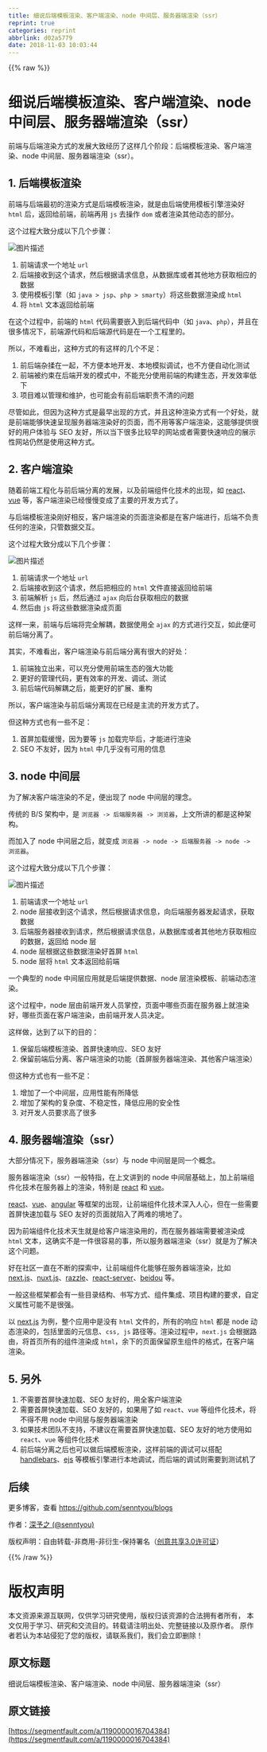 ```yaml
---
title: 细说后端模板渲染、客户端渲染、node 中间层、服务器端渲染（ssr）
reprint: true
categories: reprint
abbrlink: d02a5779
date: 2018-11-03 10:03:44
---
```


{{% raw %}}
<h1 id="articleHeader0">&#x7EC6;&#x8BF4;&#x540E;&#x7AEF;&#x6A21;&#x677F;&#x6E32;&#x67D3;&#x3001;&#x5BA2;&#x6237;&#x7AEF;&#x6E32;&#x67D3;&#x3001;node &#x4E2D;&#x95F4;&#x5C42;&#x3001;&#x670D;&#x52A1;&#x5668;&#x7AEF;&#x6E32;&#x67D3;&#xFF08;ssr&#xFF09;</h1><p>&#x524D;&#x7AEF;&#x4E0E;&#x540E;&#x7AEF;&#x6E32;&#x67D3;&#x65B9;&#x5F0F;&#x7684;&#x53D1;&#x5C55;&#x5927;&#x81F4;&#x7ECF;&#x5386;&#x4E86;&#x8FD9;&#x6837;&#x51E0;&#x4E2A;&#x9636;&#x6BB5;&#xFF1A;&#x540E;&#x7AEF;&#x6A21;&#x677F;&#x6E32;&#x67D3;&#x3001;&#x5BA2;&#x6237;&#x7AEF;&#x6E32;&#x67D3;&#x3001;node &#x4E2D;&#x95F4;&#x5C42;&#x3001;&#x670D;&#x52A1;&#x5668;&#x7AEF;&#x6E32;&#x67D3;&#xFF08;ssr&#xFF09;&#x3002;</p><h2 id="articleHeader1">1. &#x540E;&#x7AEF;&#x6A21;&#x677F;&#x6E32;&#x67D3;</h2><p>&#x524D;&#x7AEF;&#x4E0E;&#x540E;&#x7AEF;&#x6700;&#x521D;&#x7684;&#x6E32;&#x67D3;&#x65B9;&#x5F0F;&#x662F;&#x540E;&#x7AEF;&#x6A21;&#x677F;&#x6E32;&#x67D3;&#xFF0C;&#x5C31;&#x662F;&#x7531;&#x540E;&#x7AEF;&#x4F7F;&#x7528;&#x6A21;&#x677F;&#x5F15;&#x64CE;&#x6E32;&#x67D3;&#x597D; <code>html</code> &#x540E;&#xFF0C;&#x8FD4;&#x56DE;&#x7ED9;&#x524D;&#x7AEF;&#xFF0C;&#x524D;&#x7AEF;&#x518D;&#x7528; <code>js</code> &#x53BB;&#x64CD;&#x4F5C; <code>dom</code> &#x6216;&#x8005;&#x6E32;&#x67D3;&#x5176;&#x4ED6;&#x52A8;&#x6001;&#x7684;&#x90E8;&#x5206;&#x3002;</p><p>&#x8FD9;&#x4E2A;&#x8FC7;&#x7A0B;&#x5927;&#x81F4;&#x5206;&#x6210;&#x4EE5;&#x4E0B;&#x51E0;&#x4E2A;&#x6B65;&#x9AA4;&#xFF1A;</p><p><span class="img-wrap"><img data-src="/img/bVbifJ6?w=984&amp;h=368" src="https://static.alili.tech/img/bVbifJ6?w=984&amp;h=368" alt="&#x56FE;&#x7247;&#x63CF;&#x8FF0;" title="&#x56FE;&#x7247;&#x63CF;&#x8FF0;" style="cursor:pointer;display:inline"></span></p><ol><li>&#x524D;&#x7AEF;&#x8BF7;&#x6C42;&#x4E00;&#x4E2A;&#x5730;&#x5740; <code>url</code></li><li>&#x540E;&#x7AEF;&#x63A5;&#x6536;&#x5230;&#x8FD9;&#x4E2A;&#x8BF7;&#x6C42;&#xFF0C;&#x7136;&#x540E;&#x6839;&#x636E;&#x8BF7;&#x6C42;&#x4FE1;&#x606F;&#xFF0C;&#x4ECE;&#x6570;&#x636E;&#x5E93;&#x6216;&#x8005;&#x5176;&#x4ED6;&#x5730;&#x65B9;&#x83B7;&#x53D6;&#x76F8;&#x5E94;&#x7684;&#x6570;&#x636E;</li><li>&#x4F7F;&#x7528;&#x6A21;&#x677F;&#x5F15;&#x64CE;&#xFF08;&#x5982; <code>java &gt; jsp</code>&#x3001;<code>php &gt; smarty</code>&#xFF09;&#x5C06;&#x8FD9;&#x4E9B;&#x6570;&#x636E;&#x6E32;&#x67D3;&#x6210; <code>html</code></li><li>&#x5C06; <code>html</code> &#x6587;&#x672C;&#x8FD4;&#x56DE;&#x7ED9;&#x524D;&#x7AEF;</li></ol><p>&#x5728;&#x8FD9;&#x4E2A;&#x8FC7;&#x7A0B;&#x4E2D;&#xFF0C;&#x524D;&#x7AEF;&#x7684; <code>html</code> &#x4EE3;&#x7801;&#x9700;&#x8981;&#x5D4C;&#x5165;&#x5230;&#x540E;&#x7AEF;&#x4EE3;&#x7801;&#x4E2D;&#xFF08;&#x5982; <code>java</code>&#x3001;<code>php</code>&#xFF09;&#xFF0C;&#x5E76;&#x4E14;&#x5728;&#x5F88;&#x591A;&#x60C5;&#x51B5;&#x4E0B;&#xFF0C;&#x524D;&#x7AEF;&#x6E90;&#x4EE3;&#x7801;&#x548C;&#x540E;&#x7AEF;&#x6E90;&#x4EE3;&#x7801;&#x662F;&#x5728;&#x4E00;&#x4E2A;&#x5DE5;&#x7A0B;&#x91CC;&#x7684;&#x3002;</p><p>&#x6240;&#x4EE5;&#xFF0C;&#x4E0D;&#x96BE;&#x770B;&#x51FA;&#xFF0C;&#x8FD9;&#x79CD;&#x65B9;&#x5F0F;&#x7684;&#x6709;&#x8FD9;&#x6837;&#x7684;&#x51E0;&#x4E2A;&#x4E0D;&#x8DB3;&#xFF1A;</p><ol><li>&#x524D;&#x540E;&#x7AEF;&#x6742;&#x63C9;&#x5728;&#x4E00;&#x8D77;&#xFF0C;&#x4E0D;&#x65B9;&#x4FBF;&#x672C;&#x5730;&#x5F00;&#x53D1;&#x3001;&#x672C;&#x5730;&#x6A21;&#x62DF;&#x8C03;&#x8BD5;&#xFF0C;&#x4E5F;&#x4E0D;&#x65B9;&#x4FBF;&#x81EA;&#x52A8;&#x5316;&#x6D4B;&#x8BD5;</li><li>&#x524D;&#x7AEF;&#x88AB;&#x7EA6;&#x675F;&#x5728;&#x540E;&#x7AEF;&#x5F00;&#x53D1;&#x7684;&#x6A21;&#x5F0F;&#x4E2D;&#xFF0C;&#x4E0D;&#x80FD;&#x5145;&#x5206;&#x4F7F;&#x7528;&#x524D;&#x7AEF;&#x7684;&#x6784;&#x5EFA;&#x751F;&#x6001;&#xFF0C;&#x5F00;&#x53D1;&#x6548;&#x7387;&#x4F4E;&#x4E0B;</li><li>&#x9879;&#x76EE;&#x96BE;&#x4EE5;&#x7BA1;&#x7406;&#x548C;&#x7EF4;&#x62A4;&#xFF0C;&#x4E5F;&#x53EF;&#x80FD;&#x4F1A;&#x6709;&#x524D;&#x540E;&#x7AEF;&#x804C;&#x8D23;&#x4E0D;&#x6E05;&#x7684;&#x95EE;&#x9898;</li></ol><p>&#x5C3D;&#x7BA1;&#x5982;&#x6B64;&#xFF0C;&#x4F46;&#x56E0;&#x4E3A;&#x8FD9;&#x79CD;&#x65B9;&#x5F0F;&#x662F;&#x6700;&#x65E9;&#x51FA;&#x73B0;&#x7684;&#x65B9;&#x5F0F;&#xFF0C;&#x5E76;&#x4E14;&#x8FD9;&#x79CD;&#x6E32;&#x67D3;&#x65B9;&#x5F0F;&#x6709;&#x4E00;&#x4E2A;&#x597D;&#x5904;&#xFF0C;&#x5C31;&#x662F;&#x524D;&#x7AEF;&#x80FD;&#x591F;&#x5FEB;&#x901F;&#x5448;&#x73B0;&#x670D;&#x52A1;&#x5668;&#x7AEF;&#x6E32;&#x67D3;&#x597D;&#x7684;&#x9875;&#x9762;&#xFF0C;&#x800C;&#x4E0D;&#x7528;&#x7B49;&#x5BA2;&#x6237;&#x7AEF;&#x6E32;&#x67D3;&#xFF0C;&#x8FD9;&#x80FD;&#x591F;&#x63D0;&#x4F9B;&#x5F88;&#x597D;&#x7684;&#x7528;&#x6237;&#x4F53;&#x9A8C;&#x4E0E; SEO &#x53CB;&#x597D;&#xFF0C;&#x6240;&#x4EE5;&#x5F53;&#x4E0B;&#x5F88;&#x591A;&#x6BD4;&#x8F83;&#x65E9;&#x7684;&#x7F51;&#x7AD9;&#x6216;&#x8005;&#x9700;&#x8981;&#x5FEB;&#x901F;&#x54CD;&#x5E94;&#x7684;&#x5C55;&#x793A;&#x6027;&#x7F51;&#x7AD9;&#x4ECD;&#x7136;&#x662F;&#x4F7F;&#x7528;&#x8FD9;&#x79CD;&#x65B9;&#x5F0F;&#x3002;</p><h2 id="articleHeader2">2. &#x5BA2;&#x6237;&#x7AEF;&#x6E32;&#x67D3;</h2><p>&#x968F;&#x7740;&#x524D;&#x7AEF;&#x5DE5;&#x7A0B;&#x5316;&#x4E0E;&#x524D;&#x540E;&#x7AEF;&#x5206;&#x79BB;&#x7684;&#x53D1;&#x5C55;&#xFF0C;&#x4EE5;&#x53CA;&#x524D;&#x7AEF;&#x7EC4;&#x4EF6;&#x5316;&#x6280;&#x672F;&#x7684;&#x51FA;&#x73B0;&#xFF0C;&#x5982; <a href="https://github.com/facebook/react" rel="nofollow noreferrer" target="_blank">react</a>&#x3001;<a href="https://github.com/vuejs/vue" rel="nofollow noreferrer" target="_blank">vue</a> &#x7B49;&#xFF0C;&#x5BA2;&#x6237;&#x7AEF;&#x6E32;&#x67D3;&#x5DF2;&#x7ECF;&#x6162;&#x6162;&#x53D8;&#x6210;&#x4E86;&#x4E3B;&#x8981;&#x7684;&#x5F00;&#x53D1;&#x65B9;&#x5F0F;&#x4E86;&#x3002;</p><p>&#x4E0E;&#x540E;&#x7AEF;&#x6A21;&#x677F;&#x6E32;&#x67D3;&#x521A;&#x597D;&#x76F8;&#x53CD;&#xFF0C;&#x5BA2;&#x6237;&#x7AEF;&#x6E32;&#x67D3;&#x7684;&#x9875;&#x9762;&#x6E32;&#x67D3;&#x90FD;&#x662F;&#x5728;&#x5BA2;&#x6237;&#x7AEF;&#x8FDB;&#x884C;&#xFF0C;&#x540E;&#x7AEF;&#x4E0D;&#x8D1F;&#x8D23;&#x4EFB;&#x4F55;&#x7684;&#x6E32;&#x67D3;&#xFF0C;&#x53EA;&#x7BA1;&#x6570;&#x636E;&#x4EA4;&#x4E92;&#x3002;</p><p>&#x8FD9;&#x4E2A;&#x8FC7;&#x7A0B;&#x5927;&#x81F4;&#x5206;&#x6210;&#x4EE5;&#x4E0B;&#x51E0;&#x4E2A;&#x6B65;&#x9AA4;&#xFF1A;</p><p><span class="img-wrap"><img data-src="/img/bVbifKa?w=955&amp;h=383" src="https://static.alili.tech/img/bVbifKa?w=955&amp;h=383" alt="&#x56FE;&#x7247;&#x63CF;&#x8FF0;" title="&#x56FE;&#x7247;&#x63CF;&#x8FF0;" style="cursor:pointer;display:inline"></span></p><ol><li>&#x524D;&#x7AEF;&#x8BF7;&#x6C42;&#x4E00;&#x4E2A;&#x5730;&#x5740; <code>url</code></li><li>&#x540E;&#x7AEF;&#x63A5;&#x6536;&#x5230;&#x8FD9;&#x4E2A;&#x8BF7;&#x6C42;&#xFF0C;&#x7136;&#x540E;&#x628A;&#x76F8;&#x5E94;&#x7684; <code>html</code> &#x6587;&#x4EF6;&#x76F4;&#x63A5;&#x8FD4;&#x56DE;&#x7ED9;&#x524D;&#x7AEF;</li><li>&#x524D;&#x7AEF;&#x89E3;&#x6790; <code>js</code> &#x540E;&#xFF0C;&#x7136;&#x540E;&#x901A;&#x8FC7; <code>ajax</code> &#x5411;&#x540E;&#x53F0;&#x83B7;&#x53D6;&#x76F8;&#x5E94;&#x7684;&#x6570;&#x636E;</li><li>&#x7136;&#x540E;&#x7531; <code>js</code> &#x5C06;&#x8FD9;&#x4E9B;&#x6570;&#x636E;&#x6E32;&#x67D3;&#x6210;&#x9875;&#x9762;</li></ol><p>&#x8FD9;&#x6837;&#x4E00;&#x6765;&#xFF0C;&#x524D;&#x7AEF;&#x4E0E;&#x540E;&#x7AEF;&#x5C06;&#x5B8C;&#x5168;&#x89E3;&#x8026;&#xFF0C;&#x6570;&#x636E;&#x4F7F;&#x7528;&#x5168; <code>ajax</code> &#x7684;&#x65B9;&#x5F0F;&#x8FDB;&#x884C;&#x4EA4;&#x4E92;&#xFF0C;&#x5982;&#x6B64;&#x4FBF;&#x53EF;&#x524D;&#x540E;&#x7AEF;&#x5206;&#x79BB;&#x4E86;&#x3002;</p><p>&#x5176;&#x5B9E;&#xFF0C;&#x4E0D;&#x96BE;&#x770B;&#x51FA;&#xFF0C;&#x5BA2;&#x6237;&#x7AEF;&#x6E32;&#x67D3;&#x4E0E;&#x524D;&#x540E;&#x7AEF;&#x5206;&#x79BB;&#x6709;&#x5F88;&#x5927;&#x7684;&#x597D;&#x5904;&#xFF1A;</p><ol><li>&#x524D;&#x7AEF;&#x72EC;&#x7ACB;&#x51FA;&#x6765;&#xFF0C;&#x53EF;&#x4EE5;&#x5145;&#x5206;&#x4F7F;&#x7528;&#x524D;&#x7AEF;&#x751F;&#x6001;&#x7684;&#x5F3A;&#x5927;&#x529F;&#x80FD;</li><li>&#x66F4;&#x597D;&#x7684;&#x7BA1;&#x7406;&#x4EE3;&#x7801;&#xFF0C;&#x66F4;&#x6709;&#x6548;&#x7387;&#x7684;&#x5F00;&#x53D1;&#x3001;&#x8C03;&#x8BD5;&#x3001;&#x6D4B;&#x8BD5;</li><li>&#x524D;&#x540E;&#x7AEF;&#x4EE3;&#x7801;&#x89E3;&#x8026;&#x4E4B;&#x540E;&#xFF0C;&#x80FD;&#x66F4;&#x597D;&#x7684;&#x6269;&#x5C55;&#x3001;&#x91CD;&#x6784;</li></ol><p>&#x6240;&#x4EE5;&#xFF0C;&#x5BA2;&#x6237;&#x7AEF;&#x6E32;&#x67D3;&#x4E0E;&#x524D;&#x540E;&#x7AEF;&#x5206;&#x79BB;&#x73B0;&#x5728;&#x5DF2;&#x7ECF;&#x662F;&#x4E3B;&#x6D41;&#x7684;&#x5F00;&#x53D1;&#x65B9;&#x5F0F;&#x4E86;&#x3002;</p><p>&#x4F46;&#x8FD9;&#x79CD;&#x65B9;&#x5F0F;&#x4E5F;&#x6709;&#x4E00;&#x4E9B;&#x4E0D;&#x8DB3;&#xFF1A;</p><ol><li>&#x9996;&#x5C4F;&#x52A0;&#x8F7D;&#x7F13;&#x6162;&#xFF0C;&#x56E0;&#x4E3A;&#x8981;&#x7B49; <code>js</code> &#x52A0;&#x8F7D;&#x5B8C;&#x6BD5;&#x540E;&#xFF0C;&#x624D;&#x80FD;&#x8FDB;&#x884C;&#x6E32;&#x67D3;</li><li>SEO &#x4E0D;&#x53CB;&#x597D;&#xFF0C;&#x56E0;&#x4E3A; <code>html</code> &#x4E2D;&#x51E0;&#x4E4E;&#x6CA1;&#x6709;&#x53EF;&#x7528;&#x7684;&#x4FE1;&#x606F;</li></ol><h2 id="articleHeader3">3. node &#x4E2D;&#x95F4;&#x5C42;</h2><p>&#x4E3A;&#x4E86;&#x89E3;&#x51B3;&#x5BA2;&#x6237;&#x7AEF;&#x6E32;&#x67D3;&#x7684;&#x4E0D;&#x8DB3;&#xFF0C;&#x4FBF;&#x51FA;&#x73B0;&#x4E86; node &#x4E2D;&#x95F4;&#x5C42;&#x7684;&#x7406;&#x5FF5;&#x3002;</p><p>&#x4F20;&#x7EDF;&#x7684; B/S &#x67B6;&#x6784;&#x4E2D;&#xFF0C;&#x662F; <code>&#x6D4F;&#x89C8;&#x5668; -&gt; &#x540E;&#x7AEF;&#x670D;&#x52A1;&#x5668; -&gt; &#x6D4F;&#x89C8;&#x5668;</code>&#xFF0C;&#x4E0A;&#x6587;&#x6240;&#x8BB2;&#x7684;&#x90FD;&#x662F;&#x8FD9;&#x79CD;&#x67B6;&#x6784;&#x3002;</p><p>&#x800C;&#x52A0;&#x5165;&#x4E86; node &#x4E2D;&#x95F4;&#x5C42;&#x4E4B;&#x540E;&#xFF0C;&#x5C31;&#x53D8;&#x6210; <code>&#x6D4F;&#x89C8;&#x5668; -&gt; node -&gt; &#x540E;&#x7AEF;&#x670D;&#x52A1;&#x5668; -&gt; node -&gt; &#x6D4F;&#x89C8;&#x5668;</code>&#x3002;</p><p>&#x8FD9;&#x4E2A;&#x8FC7;&#x7A0B;&#x5927;&#x81F4;&#x5206;&#x6210;&#x4EE5;&#x4E0B;&#x51E0;&#x4E2A;&#x6B65;&#x9AA4;&#xFF1A;</p><p><span class="img-wrap"><img data-src="/img/bVbifKb?w=1033&amp;h=362" src="https://static.alili.tech/img/bVbifKb?w=1033&amp;h=362" alt="&#x56FE;&#x7247;&#x63CF;&#x8FF0;" title="&#x56FE;&#x7247;&#x63CF;&#x8FF0;" style="cursor:pointer"></span></p><ol><li>&#x524D;&#x7AEF;&#x8BF7;&#x6C42;&#x4E00;&#x4E2A;&#x5730;&#x5740; <code>url</code></li><li>node &#x5C42;&#x63A5;&#x6536;&#x5230;&#x8FD9;&#x4E2A;&#x8BF7;&#x6C42;&#xFF0C;&#x7136;&#x540E;&#x6839;&#x636E;&#x8BF7;&#x6C42;&#x4FE1;&#x606F;&#xFF0C;&#x5411;&#x540E;&#x7AEF;&#x670D;&#x52A1;&#x5668;&#x53D1;&#x8D77;&#x8BF7;&#x6C42;&#xFF0C;&#x83B7;&#x53D6;&#x6570;&#x636E;</li><li>&#x540E;&#x7AEF;&#x670D;&#x52A1;&#x5668;&#x63A5;&#x6536;&#x5230;&#x8BF7;&#x6C42;&#xFF0C;&#x7136;&#x540E;&#x6839;&#x636E;&#x8BF7;&#x6C42;&#x4FE1;&#x606F;&#xFF0C;&#x4ECE;&#x6570;&#x636E;&#x5E93;&#x6216;&#x8005;&#x5176;&#x4ED6;&#x5730;&#x65B9;&#x83B7;&#x53D6;&#x76F8;&#x5E94;&#x7684;&#x6570;&#x636E;&#xFF0C;&#x8FD4;&#x56DE;&#x7ED9; node &#x5C42;</li><li>node &#x5C42;&#x6839;&#x636E;&#x8FD9;&#x4E9B;&#x6570;&#x636E;&#x6E32;&#x67D3;&#x597D;&#x9996;&#x5C4F; <code>html</code></li><li>node &#x5C42;&#x5C06; <code>html</code> &#x6587;&#x672C;&#x8FD4;&#x56DE;&#x7ED9;&#x524D;&#x7AEF;</li></ol><p>&#x4E00;&#x4E2A;&#x5178;&#x578B;&#x7684; node &#x4E2D;&#x95F4;&#x5C42;&#x5E94;&#x7528;&#x5C31;&#x662F;&#x540E;&#x7AEF;&#x63D0;&#x4F9B;&#x6570;&#x636E;&#x3001;node &#x5C42;&#x6E32;&#x67D3;&#x6A21;&#x677F;&#x3001;&#x524D;&#x7AEF;&#x52A8;&#x6001;&#x6E32;&#x67D3;&#x3002;</p><p>&#x8FD9;&#x4E2A;&#x8FC7;&#x7A0B;&#x4E2D;&#xFF0C;node &#x5C42;&#x7531;&#x524D;&#x7AEF;&#x5F00;&#x53D1;&#x4EBA;&#x5458;&#x638C;&#x63A7;&#xFF0C;&#x9875;&#x9762;&#x4E2D;&#x54EA;&#x4E9B;&#x9875;&#x9762;&#x5728;&#x670D;&#x52A1;&#x5668;&#x4E0A;&#x5C31;&#x6E32;&#x67D3;&#x597D;&#xFF0C;&#x54EA;&#x4E9B;&#x9875;&#x9762;&#x5728;&#x5BA2;&#x6237;&#x7AEF;&#x6E32;&#x67D3;&#xFF0C;&#x7531;&#x524D;&#x7AEF;&#x5F00;&#x53D1;&#x4EBA;&#x5458;&#x51B3;&#x5B9A;&#x3002;</p><p>&#x8FD9;&#x6837;&#x505A;&#xFF0C;&#x8FBE;&#x5230;&#x4E86;&#x4EE5;&#x4E0B;&#x7684;&#x76EE;&#x7684;&#xFF1A;</p><ol><li>&#x4FDD;&#x7559;&#x540E;&#x7AEF;&#x6A21;&#x677F;&#x6E32;&#x67D3;&#x3001;&#x9996;&#x5C4F;&#x5FEB;&#x901F;&#x54CD;&#x5E94;&#x3001;SEO &#x53CB;&#x597D;</li><li>&#x4FDD;&#x7559;&#x524D;&#x7AEF;&#x540E;&#x5206;&#x79BB;&#x3001;&#x5BA2;&#x6237;&#x7AEF;&#x6E32;&#x67D3;&#x7684;&#x529F;&#x80FD;&#xFF08;&#x9996;&#x5C4F;&#x670D;&#x52A1;&#x5668;&#x7AEF;&#x6E32;&#x67D3;&#x3001;&#x5176;&#x4ED6;&#x5BA2;&#x6237;&#x7AEF;&#x6E32;&#x67D3;&#xFF09;</li></ol><p>&#x4F46;&#x8FD9;&#x79CD;&#x65B9;&#x5F0F;&#x4E5F;&#x6709;&#x4E00;&#x4E9B;&#x4E0D;&#x8DB3;&#xFF1A;</p><ol><li>&#x589E;&#x52A0;&#x4E86;&#x4E00;&#x4E2A;&#x4E2D;&#x95F4;&#x5C42;&#xFF0C;&#x5E94;&#x7528;&#x6027;&#x80FD;&#x6709;&#x6240;&#x964D;&#x4F4E;</li><li>&#x589E;&#x52A0;&#x4E86;&#x67B6;&#x6784;&#x7684;&#x590D;&#x6742;&#x5EA6;&#x3001;&#x4E0D;&#x7A33;&#x5B9A;&#x6027;&#xFF0C;&#x964D;&#x4F4E;&#x5E94;&#x7528;&#x7684;&#x5B89;&#x5168;&#x6027;</li><li>&#x5BF9;&#x5F00;&#x53D1;&#x4EBA;&#x5458;&#x8981;&#x6C42;&#x9AD8;&#x4E86;&#x5F88;&#x591A;</li></ol><h2 id="articleHeader4">4. &#x670D;&#x52A1;&#x5668;&#x7AEF;&#x6E32;&#x67D3;&#xFF08;ssr&#xFF09;</h2><p>&#x5927;&#x90E8;&#x5206;&#x60C5;&#x51B5;&#x4E0B;&#xFF0C;&#x670D;&#x52A1;&#x5668;&#x7AEF;&#x6E32;&#x67D3;&#xFF08;ssr&#xFF09;&#x4E0E; node &#x4E2D;&#x95F4;&#x5C42;&#x662F;&#x540C;&#x4E00;&#x4E2A;&#x6982;&#x5FF5;&#x3002;</p><p>&#x670D;&#x52A1;&#x5668;&#x7AEF;&#x6E32;&#x67D3;&#xFF08;ssr&#xFF09;&#x4E00;&#x822C;&#x7279;&#x6307;&#xFF0C;&#x5728;&#x4E0A;&#x6587;&#x8BB2;&#x5230;&#x7684; node &#x4E2D;&#x95F4;&#x5C42;&#x57FA;&#x7840;&#x4E0A;&#xFF0C;&#x52A0;&#x4E0A;&#x524D;&#x7AEF;&#x7EC4;&#x4EF6;&#x5316;&#x6280;&#x672F;&#x5728;&#x670D;&#x52A1;&#x5668;&#x4E0A;&#x7684;&#x6E32;&#x67D3;&#xFF0C;&#x7279;&#x522B;&#x662F; <a href="https://github.com/facebook/react" rel="nofollow noreferrer" target="_blank">react</a> &#x548C; <a href="https://github.com/vuejs/vue" rel="nofollow noreferrer" target="_blank">vue</a>&#x3002;</p><p><a href="https://github.com/facebook/react" rel="nofollow noreferrer" target="_blank">react</a>&#x3001;<a href="https://github.com/vuejs/vue" rel="nofollow noreferrer" target="_blank">vue</a>&#x3001;<a href="https://github.com/angular/angular" rel="nofollow noreferrer" target="_blank">angular</a> &#x7B49;&#x6846;&#x67B6;&#x7684;&#x51FA;&#x73B0;&#xFF0C;&#x8BA9;&#x524D;&#x7AEF;&#x7EC4;&#x4EF6;&#x5316;&#x6280;&#x672F;&#x6DF1;&#x5165;&#x4EBA;&#x5FC3;&#xFF0C;&#x4F46;&#x5728;&#x4E00;&#x4E9B;&#x9700;&#x8981;&#x9996;&#x5C4F;&#x5FEB;&#x901F;&#x52A0;&#x8F7D;&#x4E0E; SEO &#x53CB;&#x597D;&#x7684;&#x9875;&#x9762;&#x5C31;&#x9677;&#x5165;&#x4E86;&#x4E24;&#x96BE;&#x7684;&#x5883;&#x5730;&#x4E86;&#x3002;</p><p>&#x56E0;&#x4E3A;&#x524D;&#x7AEF;&#x7EC4;&#x4EF6;&#x5316;&#x6280;&#x672F;&#x5929;&#x751F;&#x5C31;&#x662F;&#x7ED9;&#x5BA2;&#x6237;&#x7AEF;&#x6E32;&#x67D3;&#x7528;&#x7684;&#xFF0C;&#x800C;&#x5728;&#x670D;&#x52A1;&#x5668;&#x7AEF;&#x9700;&#x8981;&#x88AB;&#x6E32;&#x67D3;&#x6210; <code>html</code> &#x6587;&#x672C;&#xFF0C;&#x8FD9;&#x786E;&#x5B9E;&#x4E0D;&#x662F;&#x4E00;&#x4EF6;&#x5F88;&#x5BB9;&#x6613;&#x7684;&#x4E8B;&#xFF0C;&#x6240;&#x4EE5;&#x670D;&#x52A1;&#x5668;&#x7AEF;&#x6E32;&#x67D3;&#xFF08;ssr&#xFF09;&#x5C31;&#x662F;&#x4E3A;&#x4E86;&#x89E3;&#x51B3;&#x8FD9;&#x4E2A;&#x95EE;&#x9898;&#x3002;</p><p>&#x597D;&#x5728;&#x793E;&#x533A;&#x4E00;&#x76F4;&#x5728;&#x4E0D;&#x65AD;&#x7684;&#x63A2;&#x7D22;&#x4E2D;&#xFF0C;&#x8BA9;&#x524D;&#x7AEF;&#x7EC4;&#x4EF6;&#x5316;&#x80FD;&#x591F;&#x5728;&#x670D;&#x52A1;&#x5668;&#x7AEF;&#x6E32;&#x67D3;&#xFF0C;&#x6BD4;&#x5982; <a href="https://github.com/zeit/next.js" rel="nofollow noreferrer" target="_blank">next.js</a>&#x3001;<a href="https://github.com/nuxt/nuxt.js" rel="nofollow noreferrer" target="_blank">nuxt.js</a>&#x3001;<a href="https://github.com/jaredpalmer/razzle" rel="nofollow noreferrer" target="_blank">razzle</a>&#x3001;<a href="https://github.com/redfin/react-server" rel="nofollow noreferrer" target="_blank">react-server</a>&#x3001;<a href="https://github.com/alibaba/beidou" rel="nofollow noreferrer" target="_blank">beidou</a> &#x7B49;&#x3002;</p><p>&#x4E00;&#x822C;&#x8FD9;&#x4E9B;&#x6846;&#x67B6;&#x90FD;&#x4F1A;&#x6709;&#x4E00;&#x4E9B;&#x76EE;&#x5F55;&#x7ED3;&#x6784;&#x3001;&#x4E66;&#x5199;&#x65B9;&#x5F0F;&#x3001;&#x7EC4;&#x4EF6;&#x96C6;&#x6210;&#x3001;&#x9879;&#x76EE;&#x6784;&#x5EFA;&#x7684;&#x8981;&#x6C42;&#xFF0C;&#x81EA;&#x5B9A;&#x4E49;&#x5C5E;&#x6027;&#x53EF;&#x80FD;&#x4E0D;&#x662F;&#x5F88;&#x5F3A;&#x3002;</p><p>&#x4EE5; <a href="https://github.com/zeit/next.js" rel="nofollow noreferrer" target="_blank">next.js</a> &#x4E3A;&#x4F8B;&#xFF0C;&#x6574;&#x4E2A;&#x5E94;&#x7528;&#x4E2D;&#x662F;&#x6CA1;&#x6709; <code>html</code> &#x6587;&#x4EF6;&#x7684;&#xFF0C;&#x6240;&#x6709;&#x7684;&#x54CD;&#x5E94; <code>html</code> &#x90FD;&#x662F; node &#x52A8;&#x6001;&#x6E32;&#x67D3;&#x7684;&#xFF0C;&#x5305;&#x62EC;&#x91CC;&#x9762;&#x7684;&#x5143;&#x4FE1;&#x606F;&#x3001;<code>css, js</code> &#x8DEF;&#x5F84;&#x7B49;&#x3002;&#x6E32;&#x67D3;&#x8FC7;&#x7A0B;&#x4E2D;&#xFF0C;<code>next.js</code> &#x4F1A;&#x6839;&#x636E;&#x8DEF;&#x7531;&#xFF0C;&#x5C06;&#x9996;&#x9875;&#x6240;&#x6709;&#x7684;&#x7EC4;&#x4EF6;&#x6E32;&#x67D3;&#x6210; <code>html</code>&#xFF0C;&#x4F59;&#x4E0B;&#x7684;&#x9875;&#x9762;&#x4FDD;&#x7559;&#x539F;&#x751F;&#x7EC4;&#x4EF6;&#x7684;&#x683C;&#x5F0F;&#xFF0C;&#x5728;&#x5BA2;&#x6237;&#x7AEF;&#x6E32;&#x67D3;&#x3002;</p><h2 id="articleHeader5">5. &#x53E6;&#x5916;</h2><ol><li>&#x4E0D;&#x9700;&#x8981;&#x9996;&#x5C4F;&#x5FEB;&#x901F;&#x52A0;&#x8F7D;&#x3001;SEO &#x53CB;&#x597D;&#x7684;&#xFF0C;&#x7528;&#x5168;&#x5BA2;&#x6237;&#x7AEF;&#x6E32;&#x67D3;</li><li>&#x9700;&#x8981;&#x9996;&#x5C4F;&#x5FEB;&#x901F;&#x52A0;&#x8F7D;&#x3001;SEO &#x53CB;&#x597D;&#x7684;&#xFF0C;&#x5982;&#x679C;&#x7528;&#x4E86;&#x5982; <code>react</code>&#x3001;<code>vue</code> &#x7B49;&#x7EC4;&#x4EF6;&#x5316;&#x6280;&#x672F;&#xFF0C;&#x5C06;&#x4E0D;&#x5F97;&#x4E0D;&#x7528; node &#x4E2D;&#x95F4;&#x5C42;&#x4E0E;&#x670D;&#x52A1;&#x5668;&#x7AEF;&#x6E32;&#x67D3;</li><li>&#x5982;&#x679C;&#x6280;&#x672F;&#x56E2;&#x961F;&#x4E0D;&#x652F;&#x6301;&#xFF0C;&#x4E0D;&#x5EFA;&#x8BAE;&#x5728;&#x9700;&#x8981;&#x9996;&#x5C4F;&#x5FEB;&#x901F;&#x52A0;&#x8F7D;&#x3001;SEO &#x53CB;&#x597D;&#x7684;&#x5730;&#x65B9;&#x4F7F;&#x7528;&#x5982; <code>react</code>&#x3001;<code>vue</code> &#x7B49;&#x7EC4;&#x4EF6;&#x5316;&#x6280;&#x672F;</li><li>&#x524D;&#x540E;&#x7AEF;&#x5206;&#x79BB;&#x4E4B;&#x540E;&#x4E5F;&#x53EF;&#x4EE5;&#x505A;&#x540E;&#x7AEF;&#x6A21;&#x677F;&#x6E32;&#x67D3;&#xFF0C;&#x8FD9;&#x6837;&#x524D;&#x7AEF;&#x7684;&#x8C03;&#x8BD5;&#x53EF;&#x4EE5;&#x642D;&#x914D; <a href="https://github.com/wycats/handlebars.js" rel="nofollow noreferrer" target="_blank">handlebars</a>&#x3001;<a href="https://github.com/tj/ejs" rel="nofollow noreferrer" target="_blank">ejs</a> &#x7B49;&#x6A21;&#x677F;&#x5F15;&#x64CE;&#x8FDB;&#x884C;&#x672C;&#x5730;&#x8C03;&#x8BD5;&#xFF0C;&#x800C;&#x540E;&#x7AEF;&#x7684;&#x8C03;&#x8BD5;&#x5219;&#x9700;&#x8981;&#x5230;&#x6D4B;&#x8BD5;&#x673A;&#x4E86;</li></ol><h2 id="articleHeader6">&#x540E;&#x7EED;</h2><p>&#x66F4;&#x591A;&#x535A;&#x5BA2;&#xFF0C;&#x67E5;&#x770B; <a href="https://github.com/senntyou/blogs" rel="nofollow noreferrer" target="_blank">https://github.com/senntyou/blogs</a></p><p>&#x4F5C;&#x8005;&#xFF1A;<a href="https://github.com/senntyou" rel="nofollow noreferrer" target="_blank">&#x6DF1;&#x4E88;&#x4E4B; (@senntyou)</a></p><p>&#x7248;&#x6743;&#x58F0;&#x660E;&#xFF1A;&#x81EA;&#x7531;&#x8F6C;&#x8F7D;-&#x975E;&#x5546;&#x7528;-&#x975E;&#x884D;&#x751F;-&#x4FDD;&#x6301;&#x7F72;&#x540D;&#xFF08;<a href="https://creativecommons.org/licenses/by-nc-nd/3.0/deed.zh" rel="nofollow noreferrer" target="_blank">&#x521B;&#x610F;&#x5171;&#x4EAB;3.0&#x8BB8;&#x53EF;&#x8BC1;</a>&#xFF09;</p>
{{% /raw %}}

# 版权声明
本文资源来源互联网，仅供学习研究使用，版权归该资源的合法拥有者所有，
本文仅用于学习、研究和交流目的。转载请注明出处、完整链接以及原作者。
原作者若认为本站侵犯了您的版权，请联系我们，我们会立即删除！

## 原文标题
细说后端模板渲染、客户端渲染、node 中间层、服务器端渲染（ssr）

## 原文链接
[https://segmentfault.com/a/1190000016704384](https://segmentfault.com/a/1190000016704384)

